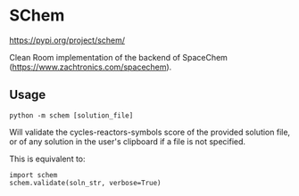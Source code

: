 # SChem

https://pypi.org/project/schem/

Clean Room implementation of the backend of SpaceChem (https://www.zachtronics.com/spacechem).

## Usage

`python -m schem [solution_file]`

Will validate the cycles-reactors-symbols score of the provided solution file, or of any solution in the user's
clipboard if a file is not specified.

This is equivalent to:

```
import schem
schem.validate(soln_str, verbose=True)
```
